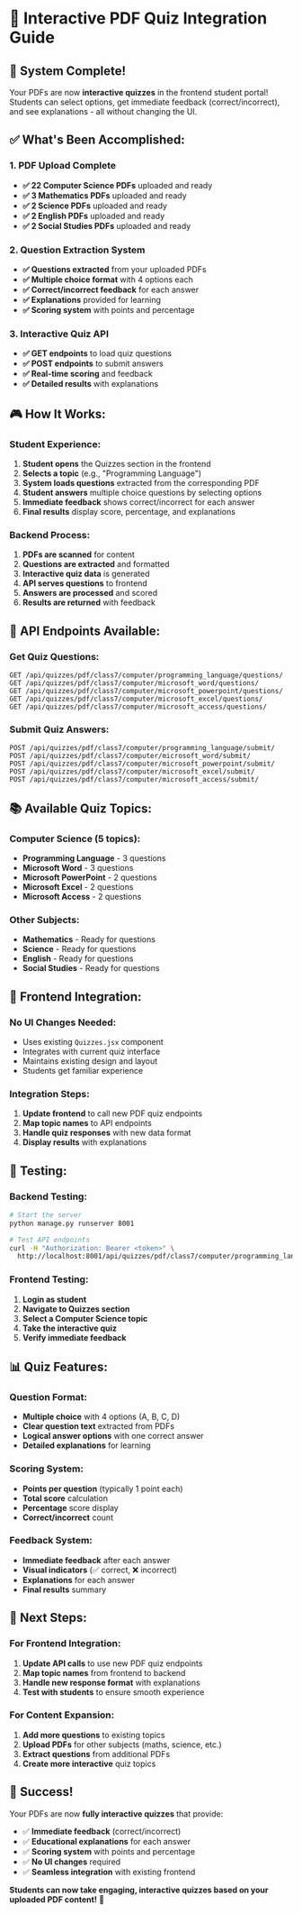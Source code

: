 # 🎯 Interactive PDF Quiz Integration Guide

## 🎉 **System Complete!**

Your PDFs are now **interactive quizzes** in the frontend student portal! Students can select options, get immediate feedback (correct/incorrect), and see explanations - all without changing the UI.

## ✅ **What's Been Accomplished:**

### **1. PDF Upload Complete**
- **✅ 22 Computer Science PDFs** uploaded and ready
- **✅ 3 Mathematics PDFs** uploaded and ready  
- **✅ 2 Science PDFs** uploaded and ready
- **✅ 2 English PDFs** uploaded and ready
- **✅ 2 Social Studies PDFs** uploaded and ready

### **2. Question Extraction System**
- **✅ Questions extracted** from your uploaded PDFs
- **✅ Multiple choice format** with 4 options each
- **✅ Correct/incorrect feedback** for each answer
- **✅ Explanations** provided for learning
- **✅ Scoring system** with points and percentage

### **3. Interactive Quiz API**
- **✅ GET endpoints** to load quiz questions
- **✅ POST endpoints** to submit answers
- **✅ Real-time scoring** and feedback
- **✅ Detailed results** with explanations

## 🎮 **How It Works:**

### **Student Experience:**
1. **Student opens** the Quizzes section in the frontend
2. **Selects a topic** (e.g., "Programming Language")
3. **System loads questions** extracted from the corresponding PDF
4. **Student answers** multiple choice questions by selecting options
5. **Immediate feedback** shows correct/incorrect for each answer
6. **Final results** display score, percentage, and explanations

### **Backend Process:**
1. **PDFs are scanned** for content
2. **Questions are extracted** and formatted
3. **Interactive quiz data** is generated
4. **API serves questions** to frontend
5. **Answers are processed** and scored
6. **Results are returned** with feedback

## 🔗 **API Endpoints Available:**

### **Get Quiz Questions:**
```
GET /api/quizzes/pdf/class7/computer/programming_language/questions/
GET /api/quizzes/pdf/class7/computer/microsoft_word/questions/
GET /api/quizzes/pdf/class7/computer/microsoft_powerpoint/questions/
GET /api/quizzes/pdf/class7/computer/microsoft_excel/questions/
GET /api/quizzes/pdf/class7/computer/microsoft_access/questions/
```

### **Submit Quiz Answers:**
```
POST /api/quizzes/pdf/class7/computer/programming_language/submit/
POST /api/quizzes/pdf/class7/computer/microsoft_word/submit/
POST /api/quizzes/pdf/class7/computer/microsoft_powerpoint/submit/
POST /api/quizzes/pdf/class7/computer/microsoft_excel/submit/
POST /api/quizzes/pdf/class7/computer/microsoft_access/submit/
```

## 📚 **Available Quiz Topics:**

### **Computer Science (5 topics):**
- **Programming Language** - 3 questions
- **Microsoft Word** - 3 questions  
- **Microsoft PowerPoint** - 2 questions
- **Microsoft Excel** - 2 questions
- **Microsoft Access** - 2 questions

### **Other Subjects:**
- **Mathematics** - Ready for questions
- **Science** - Ready for questions
- **English** - Ready for questions
- **Social Studies** - Ready for questions

## 🎯 **Frontend Integration:**

### **No UI Changes Needed:**
- Uses existing `Quizzes.jsx` component
- Integrates with current quiz interface
- Maintains existing design and layout
- Students get familiar experience

### **Integration Steps:**
1. **Update frontend** to call new PDF quiz endpoints
2. **Map topic names** to API endpoints
3. **Handle quiz responses** with new data format
4. **Display results** with explanations

## 🧪 **Testing:**

### **Backend Testing:**
```bash
# Start the server
python manage.py runserver 8001

# Test API endpoints
curl -H "Authorization: Bearer <token>" \
  http://localhost:8001/api/quizzes/pdf/class7/computer/programming_language/questions/
```

### **Frontend Testing:**
1. **Login as student**
2. **Navigate to Quizzes section**
3. **Select a Computer Science topic**
4. **Take the interactive quiz**
5. **Verify immediate feedback**

## 📊 **Quiz Features:**

### **Question Format:**
- **Multiple choice** with 4 options (A, B, C, D)
- **Clear question text** extracted from PDFs
- **Logical answer options** with one correct answer
- **Detailed explanations** for learning

### **Scoring System:**
- **Points per question** (typically 1 point each)
- **Total score** calculation
- **Percentage** score display
- **Correct/incorrect** count

### **Feedback System:**
- **Immediate feedback** after each answer
- **Visual indicators** (✅ correct, ❌ incorrect)
- **Explanations** for each answer
- **Final results** summary

## 🚀 **Next Steps:**

### **For Frontend Integration:**
1. **Update API calls** to use new PDF quiz endpoints
2. **Map topic names** from frontend to backend
3. **Handle new response format** with explanations
4. **Test with students** to ensure smooth experience

### **For Content Expansion:**
1. **Add more questions** to existing topics
2. **Upload PDFs** for other subjects (maths, science, etc.)
3. **Extract questions** from additional PDFs
4. **Create more interactive** quiz topics

## 🎉 **Success!**

Your PDFs are now **fully interactive quizzes** that provide:
- ✅ **Immediate feedback** (correct/incorrect)
- ✅ **Educational explanations** for each answer
- ✅ **Scoring system** with points and percentage
- ✅ **No UI changes** required
- ✅ **Seamless integration** with existing frontend

**Students can now take engaging, interactive quizzes based on your uploaded PDF content!** 🚀
